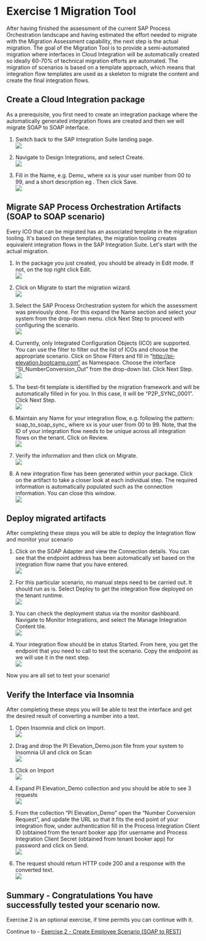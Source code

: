 # Exercise 1 Migration Tool

After having finished the assessment of the current SAP Process Orchestration landscape and having estimated the effort needed to migrate with the Migration Assessment capability, the next step is the actual migration. The goal of the Migration Tool is to provide a semi-automated migration where interfaces in Cloud Integration will be automatically created so ideally 60-70% of technical migration efforts are automated. The migration of scenarios is based on a template approach, which means that integration flow templates are used as a skeleton to migrate the content and create the final integration flows.

## Create a Cloud Integration package

 As a prerequisite, you first need to create an integration package where the automatically generated integration flows are created and 
 then we will migrate SOAP to SOAP interface.

1. Switch back to the SAP Integration Suite landing page.
  <br>![](/exercises/ex1/images/Navigate_Back.png)

3. Navigate to  Design  Integrations, and select  Create.
   <br>![](/exercises/ex1/images/Create_Pack.png)
   
5. Fill in  the Name, e.g. Demo_<userxx> where xx is your user number from 00 to 99, and a short description eg <Migrate SOAP to SOAP artifact>. Then click Save.
    <br>![](/exercises/ex1/images/Save_Pack.png)
   
## Migrate SAP Process Orchestration Artifacts (SOAP to SOAP scenario)

Every ICO that can be migrated has an associated template in the migration tooling. It's based on these templates, the migration tooling creates equivalent integration flows in the SAP Integration Suite. Let's start with the actual migration.

1. In the package you just created, you should be already in Edit mode. If not, on the top right click  Edit.
   <br>![](/exercises/ex1/images/Migrate.png)
   
3. Click on  Migrate to start the migration wizard.
   <br>![](/exercises/ex1/images/Migrate.png)
   
5. Select the SAP Process Orchestration system for which the assessment was previously done. For this expand the  Name section and select your system from the drop-down menu. click  Next Step to proceed with configuring the scenario.
    <br>![](/exercises/ex1/images/PO_sys.png)
   
7. Currently, only Integrated Configuration Objects (ICO) are supported. You can use the filter to filter out the list of ICOs and choose the appropriate scenario.  Click on Show Filters and fill in “http://pi-elevation.bootcamp.com“ as Namespace. Choose the interface “SI_NumberConversion_Out” from the drop-down list. Click  Next Step.
   <br>![](/exercises/ex1/images/Namespace_Next.png)
   
9. The best-fit template is identified by the migration framework and will be automatically filled in for you. In this case, it will be “P2P_SYNC_0001”. Click  Next Step.
    <br>![](/exercises/ex1/images/Template.png)
   
11. Maintain any Name for your integration flow, e.g. following the pattern: soap_to_soap_sync_<your userxx> where xx is your user from 00 to 99. Note, that the ID of your integration flow needs to be unique across all integration flows on the tenant. Click on  Review.
    <br>![](/exercises/ex1/images/Int_Name_Review.png)
    
13. Verify the information and then click on  Migrate.
    <br>![](/exercises/ex1/images/Final_Migrate.png)
    
15. A new integration flow has been generated within your package. Click on the artifact to take a closer look at each individual step. The required information is automatically populated such as the connection information. You can close this window.
    <br>![](/exercises/ex1/images/Close_Artifact.png)

## Deploy migrated artifacts

After completing these steps you will be able to deploy the Integration flow and monitor your scenario
    
1.  Click on the  SOAP Adapter and view the  Connection details. You can see that the endpoint address has been automatically set based on the integration flow name that you have entered.
    <br>![](/exercises/ex1/images/Open_Iflow.png)
    
2. For this particular scenario, no manual steps need to be carried out. It should run as is. Select  Deploy to get the integration flow deployed on the tenant runtime.
    <br>![](/exercises/ex1/images/Deploy_Con.png)
   
3. You can check the deployment status via the monitor dashboard. Navigate to  Monitor  Integrations, and select the Manage Integration Content tile.
    <br>![](/exercises/ex1/images/Monitor_Int.png)
   
4. Your integration flow should be in status Started. From here, you get the endpoint that you need to call to test the scenario. Copy the endpoint as we will use it in the next step.
    <br>![](/exercises/ex1/images/Copy_endpoint.png)
   
Now you are all set to test your scenario!

## Verify the Interface via Insomnia

After completing these steps you will be able to test the interface and get the desired result of converting a number into a text.

1. Open  Insomnia and click on Import.
   <br>![](/exercises/ex1/images/Insom_Import.png)
   
2.  Drag and drop the PI Elevation_Demo.json file  from your system to Insomnia UI and click on Scan
   <br>![](/exercises/ex1/images/Insom_Scan.png)

3. Click on Import
    <br>![](/exercises/ex1/images/Insom_ImportClick.png)
   
4. Expand PI Elevation_Demo collection and you should be able to see 3 requests
   <br>![](/exercises/ex1/images/Insom_3Req.png)
   
5. From the collection “PI Elevation_Demo” open the “Number Conversion Request”, and update the URL so that it fits the end point of your integration flow, under authentication fill in the Process Integration Client ID (obtained from the tenant booker app )for username and Process Integration Client Secret (obtained from tenant booker app) for password and click on Send.
   <br>![](/exercises/ex1/images/Insoma_Final_Test.png)
   
6. The request should return HTTP code 200 and a response with the converted text.
  <br>![](/exercises/ex1/images/Insom_200_OK.png)

## Summary - Congratulations You have successfully tested your scenario now.
Exercise 2 is an optional exercise, if time permits you can continue with it.

Continue to - [Exercise 2 - Create Employee Scenario (SOAP to REST)](../ex2/README.md)

